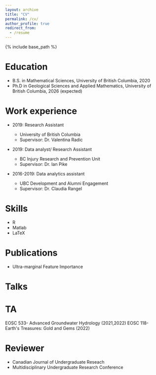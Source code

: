 ```yaml
---
layout: archive
title: "CV"
permalink: /cv/
author_profile: true
redirect_from:
  - /resume
---
```


{% include base_path %}

Education
======
* B.S. in Mathematical Sciences, University of British Columbia, 2020
* Ph.D in Geological Sciences and Applied Mathematics, University of British Columbia, 2026 (expected)

Work experience
======
* 2019: Research Assistant
  * University of British Columbia
  * Supervisor: Dr. Valentina Radic

* 2019: Data analyst/ Research Assistant
  * BC Injury Research and Prevention Unit
  * Supervisor: Dr. Ian Pike

* 2016-2019: Data analytics assistant
  * UBC Development and Alumni Engagement
  * Supervisor: Dr. Claudia Rangel
  
Skills
======
* R
* Matlab
* LaTeX

Publications
======
* Ultra-marginal Feature Importance
  
Talks
======
  
  
TA
======
 EOSC 533- Advanced Groundwater Hydrology (2021,2022)
 EOSC 118- Earth's Treasures: Gold and Gems (2022)
  
Reviewer
======
* Canadian Journal of Undergraduate Reseach
* Multidisciplinary Undergraduate Research Conference
